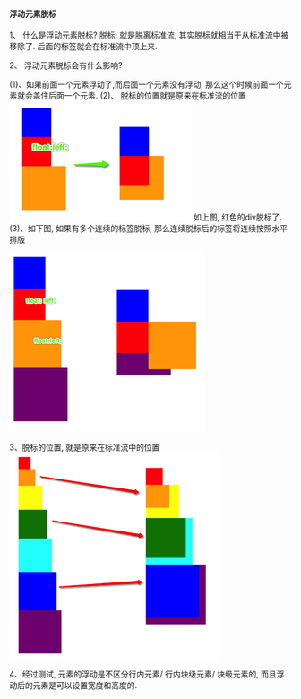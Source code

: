 #### 浮动元素脱标

1、 什么是浮动元素脱标?
脱标: 就是脱离标准流, 其实脱标就相当于从标准流中被移除了. 后面的标签就会在标准流中顶上来.


2、 浮动元素脱标会有什么影响?

(1)、如果前面一个元素浮动了,而后面一个元素没有浮动, 那么这个时候前面一个元素就会盖住后面一个元素.
(2)、 脱标的位置就是原来在标准流的位置
![](/assets/floatLeft.png)
如上图, 红色的div脱标了.
(3)、如下图, 如果有多个连续的标签脱标, 那么连续脱标后的标签将连续按照水平排版

![](/assets/doubleFloat.png)


3、脱标的位置, 就是原来在标准流中的位置
![](/assets/floatlocation.png)

4、经过测试, 元素的浮动是不区分行内元素/ 行内块级元素/ 块级元素的, 而且浮动后的元素是可以设置宽度和高度的.
